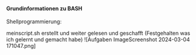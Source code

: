 #### Grundinformationen zu BASH

Shellprogrammierung:

meinscript.sh erstellt und weiter gelesen und geschafft (Festgehalten was ich gelernt und gemacht habe)
![Aufgaben ImageScreenshot 2024-03-04 171047.png]
